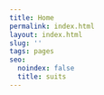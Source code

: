 ```yaml
---
title: Home
permalink: index.html
layout: index.html
slug: ''
tags: pages
seo:
  noindex: false
  title: suits
---
```



